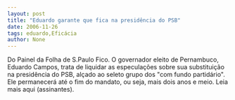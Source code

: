 ```yaml
---
layout: post
title: "Eduardo garante que fica na presidência do PSB"
date: 2006-11-26
tags: eduardo,Eficácia
author: None
---
```

Do Painel da Folha de S.Paulo
Fico. O governador eleito de Pernambuco, Eduardo Campos, trata de liquidar as especulações sobre sua substituição na presidência do PSB, alçado ao seleto grupo dos \"com fundo partidário\". Ele permanecerá até o fim do mandato, ou seja, mais dois anos e meio. 
Leia mais aqui (assinantes). 